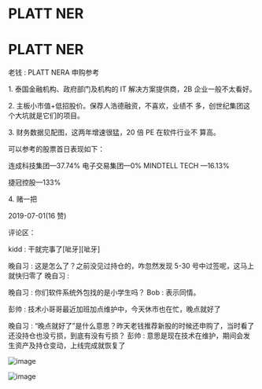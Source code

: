 # PLATT NER

# PLATT NER

老钱 : PLATT NERA 申购参考

1\. 泰国金融机构、政府部门及机构的 IT 解决方案提供商，2B 企业一般不太看好。

2\. 主板小市值+低招股价。保荐人浩德融资，不喜欢，业绩不 多，创世纪集团这个大坑就是它们的项目。

3\. 财务数据见配图，这两年增速很猛，20 倍 PE 在软件行业不 算高。

可以参考的股票首日表现如下：

连成科技集团—37.74% 电子交易集团—0% MINDTELL TECH —16.13%

捷冠控股—133%

4\. 赌一把

2019-07-01(16 赞)

评论区：

kidd : 干就完事了[呲牙][呲牙]

晚自习 : 这是怎么了？之前没见过持仓的，咋忽然发现 5-30 号中过签呢，这马上就快归零了 晚自习 :

晚自习 : 你们软件系统外包找的是小学生吗？ Bob : 表示同情。

彭帅 : 技术小哥哥最近加班加点维护中，今天休市也在忙，晚点就好了

晚自习 : “晚点就好了”是什么意思？昨天老钱推荐新股的时候还申购了，当时看了还没持仓也没亏损，到底有没有亏损？ 彭帅 : 意思是现在技术在维护，期间会发生资产及持仓变动，上线完成就恢复了

![image](img/Image_072.png)

![image](img/Image_073.png)